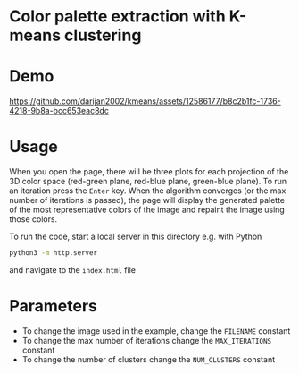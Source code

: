 # Color palette extraction with K-means clustering

# Demo
https://github.com/darijan2002/kmeans/assets/12586177/b8c2b1fc-1736-4218-9b8a-bcc653eac8dc

# Usage
When you open the page, there will be three plots for each projection of the 
3D color space (red-green plane, red-blue plane, green-blue plane). To run an 
iteration press the `Enter` key. When the algorithm converges (or the max 
number of iterations is passed), the page will display the generated palette of
the most representative colors of the image and repaint the image using
those colors.

To run the code, start a local server in this directory
e.g. with Python

```bash
python3 -m http.server
```

and navigate to the `index.html` file

# Parameters

- To change the image used in the example, change the `FILENAME` constant
- To change the max number of iterations change the `MAX_ITERATIONS` constant
- To change the number of clusters change the `NUM_CLUSTERS` constant
